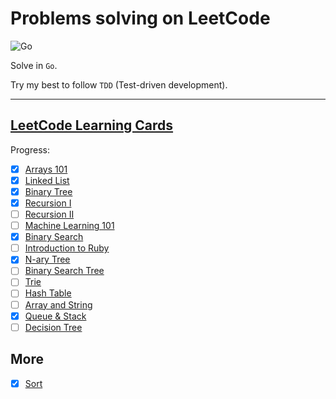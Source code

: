 # Problems solving on LeetCode

![Go](https://github.com/sko00o/leetcode-adventure/workflows/Go/badge.svg)

Solve in `Go`.

Try my best to follow `TDD` (Test-driven development).

---

## [LeetCode Learning Cards](https://leetcode.com/explore/learn/)

Progress:

- [x] [Arrays 101](arrays-101/README.md)
- [x] [Linked List](linked-list/README.md)
- [x] [Binary Tree](binary-tree/README.md)
- [x] [Recursion I](recursion/README.md)
- [ ] [Recursion II]()
- [ ] [Machine Learning 101]()
- [x] [Binary Search](binary-search/README.md)
- [ ] [Introduction to Ruby]()
- [x] [N-ary Tree](nary-tree/README.md)
- [ ] [Binary Search Tree]()
- [ ] [Trie]()
- [ ] [Hash Table]()
- [ ] [Array and String]()
- [x] [Queue & Stack](queue-stack/README.md)
- [ ] [Decision Tree]()

## More

- [x] [Sort](sort/README.md)

